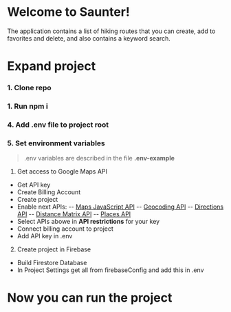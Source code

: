 # Welcome to Saunter!

The application contains a list of hiking routes that you can create, add to favorites and delete, and also contains a keyword search.


# Expand project

### 1. Clone repo
### 1. Run npm i
### 4. Add .env file to project root
### 5. Set environment variables
> .env variables are described in the file **.env-example**

1. Get access to Google Maps API
- Get API key
- Create Billing Account
- Create project
- Enable next APIs:
-- [Maps JavaScript API](https://console.cloud.google.com/google/maps-apis/apis/maps-backend.googleapis.com/metrics?project=saunter-353514)
-- [Geocoding API](https://console.cloud.google.com/google/maps-apis/apis/geocoding-backend.googleapis.com/metrics?project=saunter-353514)
 -- [Directions API](https://console.cloud.google.com/google/maps-apis/apis/directions-backend.googleapis.com/metrics?project=saunter-353514)
 -- [Distance Matrix API](https://console.cloud.google.com/google/maps-apis/apis/distance-matrix-backend.googleapis.com/metrics?project=saunter-353514)
 -- [Places API](https://console.cloud.google.com/google/maps-apis/apis/places-backend.googleapis.com/metrics?project=saunter-353514)
 - Select APIs abowe in  **API restrictions** for your key 
- Connect billing account to project
- Add API key in .env 
2. Create project in Firebase
- Build Firestore Database
- In Project Settings get all from firebaseConfig and add this in .env 

# Now you can run the project
